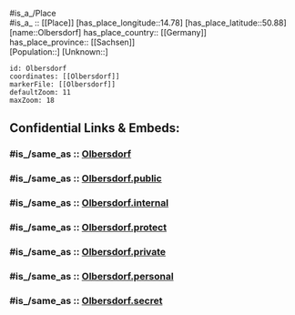 ﻿---
confidential: public
isDeleted: false
location:
- 50.88
- 14.78
mapmarker: city
mapzoom:
- 7
- 12
SpocWebEntityId: 33085
tags:
- geo/City
type: City
---

#is_a_/Place  
#is_a_ :: [[Place]] 
[has_place_longitude::14.78] 
[has_place_latitude::50.88] 
[name::Olbersdorf] 
has_place_country:: [[Germany]]  
has_place_province:: [[Sachsen]]  
[Population::] 
[Unknown::] 


```leaflet
id: Olbersdorf
coordinates: [[Olbersdorf]] 
markerFile: [[Olbersdorf]] 
defaultZoom: 11 
maxZoom: 18
```


## Confidential Links & Embeds: 

### #is_/same_as :: [Olbersdorf](/_Standards/Earth/Continent/Europe/Europe~Central/Germany/Germany~East/Sachsen/counties~Sachsen/Görlitz/cities~Görlitz/Olbersdorf.md) 

### #is_/same_as :: [Olbersdorf.public](/_public/Earth/Continent/Europe/Europe~Central/Germany/Germany~East/Sachsen/counties~Sachsen/Görlitz/cities~Görlitz/Olbersdorf.public.md) 

### #is_/same_as :: [Olbersdorf.internal](/_internal/Earth/Continent/Europe/Europe~Central/Germany/Germany~East/Sachsen/counties~Sachsen/Görlitz/cities~Görlitz/Olbersdorf.internal.md) 

### #is_/same_as :: [Olbersdorf.protect](/_protect/Earth/Continent/Europe/Europe~Central/Germany/Germany~East/Sachsen/counties~Sachsen/Görlitz/cities~Görlitz/Olbersdorf.protect.md) 

### #is_/same_as :: [Olbersdorf.private](/_private/Earth/Continent/Europe/Europe~Central/Germany/Germany~East/Sachsen/counties~Sachsen/Görlitz/cities~Görlitz/Olbersdorf.private.md) 

### #is_/same_as :: [Olbersdorf.personal](/_personal/Earth/Continent/Europe/Europe~Central/Germany/Germany~East/Sachsen/counties~Sachsen/Görlitz/cities~Görlitz/Olbersdorf.personal.md) 

### #is_/same_as :: [Olbersdorf.secret](/_secret/Earth/Continent/Europe/Europe~Central/Germany/Germany~East/Sachsen/counties~Sachsen/Görlitz/cities~Görlitz/Olbersdorf.secret.md)

